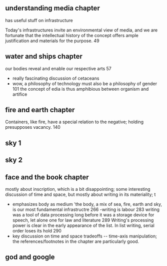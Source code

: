 ## understanding media chapter

has useful stuff on infrastructure

Today's infrastructures invite an environmental view of media, and we are fortunate that the intellectual history of the concept offers ample justification and materials for the purpose. 49

## water and ships chapter

our bodies reveal and enable our respective arts 57
- really fascinating discussion of cetaceans
- wow, a philosophy of technology must also be a philosophy of gender 101
the  concept of edia is thus amphibious between organism and artifice

## fire and earth chapter

Containers, like fire, have a special relation to the negative; holding presupposes vacancy. 140

## sky 1

## sky 2

## face and the book chapter

mostly about inscription, which is a bit disappointing; some interesting discussion of time and space, but mostly about writing in its materiality; t
- emphasizes body as medium
'the body, a  mix of sea, fire, earth and sky, is our most fundamental infrastructre 266
-writing is labour 283
writing was a tool of data processing long before it was a storage device for speech, let alone one for law and literature 289
Writing's processing power is clear in the early appearance of the list. In list writing, serial order loses its hold 290
- key discussion on time and space tradeoffs -- time-axis manipulation; the references/footnotes in the chapter are particularly good. 

## god and google
